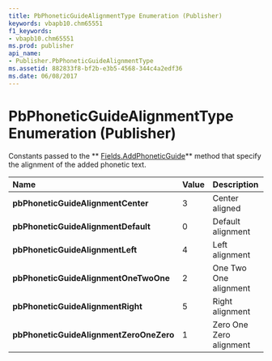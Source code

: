 ```yaml
---
title: PbPhoneticGuideAlignmentType Enumeration (Publisher)
keywords: vbapb10.chm65551
f1_keywords:
- vbapb10.chm65551
ms.prod: publisher
api_name:
- Publisher.PbPhoneticGuideAlignmentType
ms.assetid: 882833f8-bf2b-e3b5-4568-344c4a2edf36
ms.date: 06/08/2017
---
```



# PbPhoneticGuideAlignmentType Enumeration (Publisher)

Constants passed to the ** [Fields.AddPhoneticGuide](fields-addphoneticguide-method-publisher.md)** method that specify the alignment of the added phonetic text.



|**Name**|**Value**|**Description**|
|:-----|:-----|:-----|
| **pbPhoneticGuideAlignmentCenter**|3|Center aligned|
| **pbPhoneticGuideAlignmentDefault**|0|Default alignment|
| **pbPhoneticGuideAlignmentLeft**|4|Left alignment|
| **pbPhoneticGuideAlignmentOneTwoOne**|2|One Two One alignment|
| **pbPhoneticGuideAlignmentRight**|5|Right alignment|
| **pbPhoneticGuideAlignmentZeroOneZero**|1|Zero One Zero alignment|

